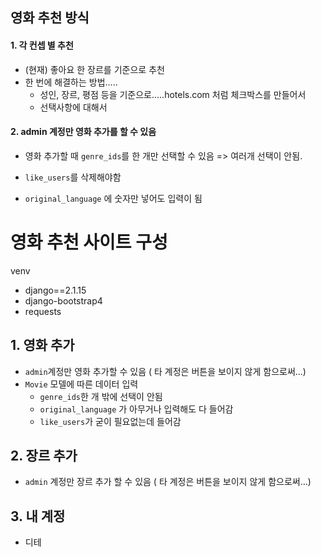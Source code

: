 ## 영화 추천 방식



#### 1. 각 컨셉 별 추천

- (현재) 좋아요 한 장르를 기준으로 추천
- 한 번에 해결하는 방법.....
  - 성인, 장르, 평점 등을 기준으로.....hotels.com 처럼 체크박스를 만들어서
  - 선택사항에 대해서 





#### 2. admin 계정만 영화 추가를 할 수 있음

- 영화 추가할 때 `genre_ids`를 한 개만 선택할 수 있음 => 여러개 선택이 안됨.

- `like_users`를 삭제해야함
- `original_language` 에 숫자만 넣어도 입력이 됨







# 영화 추천 사이트 구성

venv

- django==2.1.15
- django-bootstrap4
- requests





## 1. 영화 추가

- `admin`계정만 영화 추가할 수 있음 ( 타 계정은 버튼을 보이지 않게 함으로써...)
- `Movie` 모델에 따른 데이터 입력
  - `genre_ids`한 개 밖에 선택이 안됨
  - `original_language` 가 아무거나 입력해도 다 들어감
  - `like_users`가 굳이 필요없는데 들어감



## 2. 장르 추가

- `admin` 계정만 장르 추가 할 수 있음 ( 타 계정은 버튼을 보이지 않게 함으로써...)



## 3. 내 계정

- 디테